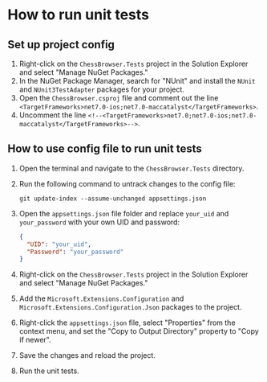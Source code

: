 # How to run unit tests

## Set up project config
1. Right-click on the `ChessBrowser.Tests` project in the Solution Explorer and select "Manage NuGet Packages."
2. In the NuGet Package Manager, search for "NUnit" and install the `NUnit` and `NUnit3TestAdapter` packages for your project.
3. Open the `ChessBrowser.csproj` file and comment out the line `<TargetFrameworks>net7.0-ios;net7.0-maccatalyst</TargetFrameworks>`.
4. Uncomment the line `<!--<TargetFrameworks>net7.0;net7.0-ios;net7.0-maccatalyst</TargetFrameworks>-->`.

## How to use config file to run unit tests

1. Open the terminal and navigate to the `ChessBrowser.Tests` directory.
2. Run the following command to untrack changes to the config file:
   ```
   git update-index --assume-unchanged appsettings.json
   ```

3. Open the `appsettings.json` file folder and replace `your_uid` and `your_password` with your own UID and password:
   ```json
   {
     "UID": "your_uid",
     "Password": "your_password"
   }
   ```

4. Right-click on the `ChessBrowser.Tests` project in the Solution Explorer and select "Manage NuGet Packages."
5. Add the `Microsoft.Extensions.Configuration` and `Microsoft.Extensions.Configuration.Json` packages to the project.

6. Right-click the `appsettings.json` file, select "Properties" from the context menu, and set the "Copy to Output Directory" property to "Copy if newer".

7. Save the changes and reload the project.
8. Run the unit tests.

